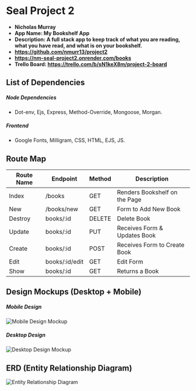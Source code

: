 # Seal Project 2

- **Nicholas Murray**
- **App Name: My Bookshelf App**
- **Description: A full stack app to keep track of what you are reading, what you have read, and what is on your bookshelf.**
- **https://github.com/nmurr13/project2**
- **https://nm-seal-project2.onrender.com/books**
- **Trello Board: https://trello.com/b/sN1keX8m/project-2-board**

## List of Dependencies

##### Node Dependencies 

- Dot-env, Ejs, Express, Method-Override,
Mongoose, Morgan.

##### Frontend 

- Google Fonts, Milligram, CSS, HTML, EJS, JS.

## Route Map


| Route Name | Endpoint | Method | Description |
|------------|----------|--------|-------------|
| Index | /books | GET | Renders Bookshelf on the Page|
| New | /books/new | GET | Form to Add New Book |
| Destroy    | books/:id | DELETE | Delete Book |
| Update     | books/:id | PUT | Receives Form & Updates Book |
| Create | books/:id | POST | Receives Form to Create Book |
| Edit | books/:id/edit | GET | Edit Form |
| Show | books/:id | GET | Returns a Book |




## Design Mockups (Desktop + Mobile)

##### Mobile Design

![Mobile Design Mockup](https://i.ibb.co/VWZbT1j/mobilemockup.png)

##### Desktop Design

![Desktop Design Mockup](https://i.ibb.co/f2TQQTV/desktopmockup.png)

## ERD (Entity Relationship Diagram)

![Entity Relationship Diagram](https://i.ibb.co/5hzydSd/erd.png)